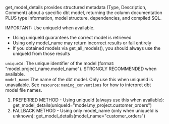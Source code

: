 get_model_details provides structured metadata (Type, Description, Comment) about a specific dbt model, returning the column documentation PLUS type information, model structure, dependencies, and compiled SQL.  

IMPORTANT: Use uniqueId when available.  
 - Using uniqueId guarantees the correct model is retrieved  
 - Using only model_name may return incorrect results or fail entirely  
 - If you obtained models via get_all_models(), you should always use the uniqueId from those results  

`uniqueId`: The unique identifier of the model (format: "model.project_name.model_name"). STRONGLY RECOMMENDED when available.  
`model_name`: The name of the dbt model. Only use this when uniqueId is unavailable. See `resource:naming_conventions` for how to interpret dbt model file names.  

 1. PREFERRED METHOD - Using uniqueId (always use this when available): get_model_details(uniqueId="model.my_project.customer_orders")
 2. FALLBACK METHOD - Using only model_name (only when uniqueId is unknown): get_model_details(model_name="customer_orders")
